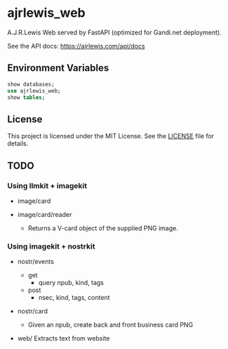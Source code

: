 # ajrlewis_web

A.J.R.Lewis Web served by FastAPI (optimized for Gandi.net deployment).

See the API docs: https://ajrlewis.com/api/docs

## Environment Variables

```sql
show databases;
use ajrlewis_web;
show tables;
```

## License

This project is licensed under the MIT License. See the [LICENSE](LICENSE) file for details.

## TODO

### Using llmkit + imagekit

- image/card

- image/card/reader
    - Returns a V-card object of the supplied PNG image.

### Using imagekit + nostrkit

- nostr/events
    - get
        - query npub, kind, tags
    - post
        - nsec, kind, tags, content

- nostr/card
    - Given an npub, create back and front business card PNG

- web/
    Extracts text from website

